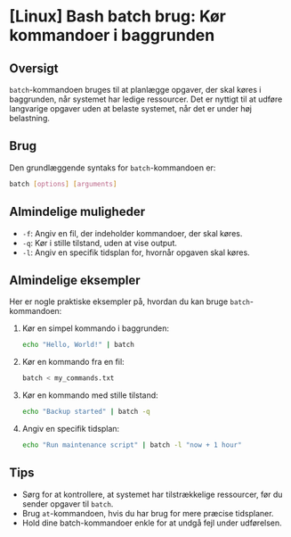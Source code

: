 # [Linux] Bash batch brug: Kør kommandoer i baggrunden

## Oversigt
`batch`-kommandoen bruges til at planlægge opgaver, der skal køres i baggrunden, når systemet har ledige ressourcer. Det er nyttigt til at udføre langvarige opgaver uden at belaste systemet, når det er under høj belastning.

## Brug
Den grundlæggende syntaks for `batch`-kommandoen er:

```bash
batch [options] [arguments]
```

## Almindelige muligheder
- `-f`: Angiv en fil, der indeholder kommandoer, der skal køres.
- `-q`: Kør i stille tilstand, uden at vise output.
- `-l`: Angiv en specifik tidsplan for, hvornår opgaven skal køres.

## Almindelige eksempler
Her er nogle praktiske eksempler på, hvordan du kan bruge `batch`-kommandoen:

1. Kør en simpel kommando i baggrunden:
   ```bash
   echo "Hello, World!" | batch
   ```

2. Kør en kommando fra en fil:
   ```bash
   batch < my_commands.txt
   ```

3. Kør en kommando med stille tilstand:
   ```bash
   echo "Backup started" | batch -q
   ```

4. Angiv en specifik tidsplan:
   ```bash
   echo "Run maintenance script" | batch -l "now + 1 hour"
   ```

## Tips
- Sørg for at kontrollere, at systemet har tilstrækkelige ressourcer, før du sender opgaver til `batch`.
- Brug `at`-kommandoen, hvis du har brug for mere præcise tidsplaner.
- Hold dine batch-kommandoer enkle for at undgå fejl under udførelsen.